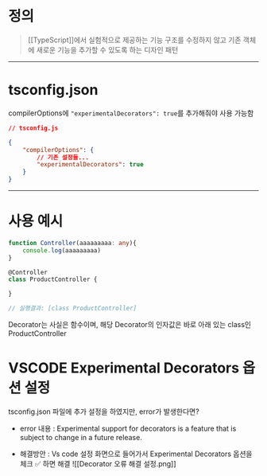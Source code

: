 # 정의

> [[TypeScript]]에서 실험적으로 제공하는 기능
> 구조를 수정하지 않고 기존 객체에 새로운 기능을 추가할 수 있도록 하는 디자인 패턴

---
# tsconfig.json

compilerOptions에 `"experimentalDecorators": true`를 추가해줘야 사용 가능함
```json
// tsconfig.js

{
	"compilerOptions": {
		// 기존 설정들...
		"experimentalDecorators": true
	}
}
```

---
# 사용 예시
```typescript
function Controller(aaaaaaaaa: any){
    console.log(aaaaaaaaa)
}

@Controller
class ProductController {

}

// 실행결과: [class ProductController]
```
Decorator는 사실은 함수이며, 해당 Decorator의 인자값은 바로 아래 있는 class인 ProductController

# VSCODE Experimental Decorators 옵션 설정
tsconfig.json 파일에 추가 설정을 하였지만, error가 발생한다면? 

- error 내용 : Experimental support for decorators is a feature that is subject to change in a future release. 

- 해결방안 : Vs code 설정 화면으로 들어가서 Experimental Decorators 옵션을 체크 ✅ 하면 해결
![[Decorator 오류 해결 설정.png]]